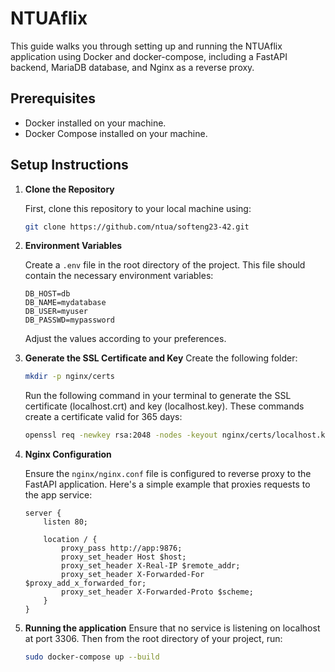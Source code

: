 # NTUAflix

This guide walks you through setting up and running the NTUAflix application using Docker and docker-compose, including a FastAPI backend, MariaDB database, and Nginx as a reverse proxy.

## Prerequisites

- Docker installed on your machine.
- Docker Compose installed on your machine.

## Setup Instructions

1. **Clone the Repository**

    First, clone this repository to your local machine using:

    ```bash
    git clone https://github.com/ntua/softeng23-42.git
    ```

2. **Environment Variables**

    Create a `.env` file in the root directory of the project. This file should contain the necessary environment variables:

    ```.env
    DB_HOST=db
    DB_NAME=mydatabase
    DB_USER=myuser
    DB_PASSWD=mypassword
    ```
    Adjust the values according to your preferences.

3. **Generate the SSL Certificate and Key**
    Create the following folder:
    ```bash
    mkdir -p nginx/certs
    ```
    Run the following command in your terminal to generate the SSL certificate (localhost.crt) and key (localhost.key). These commands create a certificate valid for 365 days:

    ```bash
    openssl req -newkey rsa:2048 -nodes -keyout nginx/certs/localhost.key -x509 -days 365 -out nginx/certs/localhost.crt
    ```
4. **Nginx Configuration**

    Ensure the `nginx/nginx.conf` file is configured to reverse proxy to the FastAPI application. Here's a simple example that proxies requests to the app service:

    ```nginx
    server {
        listen 80;

        location / {
            proxy_pass http://app:9876;
            proxy_set_header Host $host;
            proxy_set_header X-Real-IP $remote_addr;
            proxy_set_header X-Forwarded-For $proxy_add_x_forwarded_for;
            proxy_set_header X-Forwarded-Proto $scheme;
        }
    }
    ```

5. **Running the application**
    Ensure that no service is listening on localhost at port 3306. Then from the root directory of your project, run:
    ```bash
    sudo docker-compose up --build
    ```
